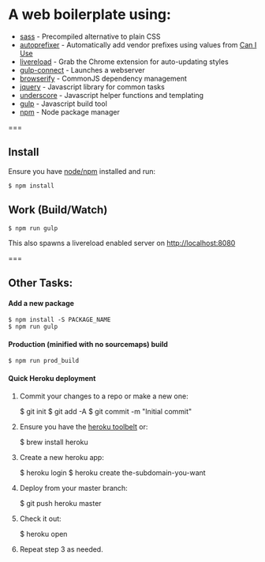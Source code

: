 # A web boilerplate using:

* [sass](http://sass-lang.com/) - Precompiled alternative to plain CSS
* [autoprefixer](https://github.com/postcss/autoprefixer-core) - Automatically add vendor prefixes using values from [Can I Use](http://caniuse.com/)
* [livereload](http://livereload.com/extensions/) - Grab the Chrome extension for auto-updating styles
* [gulp-connect](https://github.com/avevlad/gulp-connect) - Launches a webserver
* [browserify](http://browserify.org/) - CommonJS dependency management
* [jquery](http://jquery.com/) - Javascript library for common tasks
* [underscore](http://underscorejs.org/) - Javascript helper functions and templating
* [gulp](http://gulpjs.com/) - Javascript build tool
* [npm](https://www.npmjs.com/) - Node package manager

===

## Install

Ensure you have [node/npm](https://nodejs.org/) installed and run:

    $ npm install

## Work (Build/Watch)

    $ npm run gulp

This also spawns a livereload enabled server on [http://localhost:8080](http://localhost:8080)

===

## Other Tasks:

#### Add a new package

    $ npm install -S PACKAGE_NAME
    $ npm run gulp

#### Production (minified with no sourcemaps) build

    $ npm run prod_build

#### Quick Heroku deployment

1) Commit your changes to a repo or make a new one:

    $ git init
    $ git add -A
    $ git commit -m "Initial commit"

2) Ensure you have the [heroku toolbelt](https://toolbelt.heroku.com/) or:

	$ brew install heroku

3) Create a new heroku app:

    $ heroku login
    $ heroku create the-subdomain-you-want

3) Deploy from your master branch:

    $ git push heroku master

4) Check it out:

	$ heroku open

5) Repeat step 3 as needed.